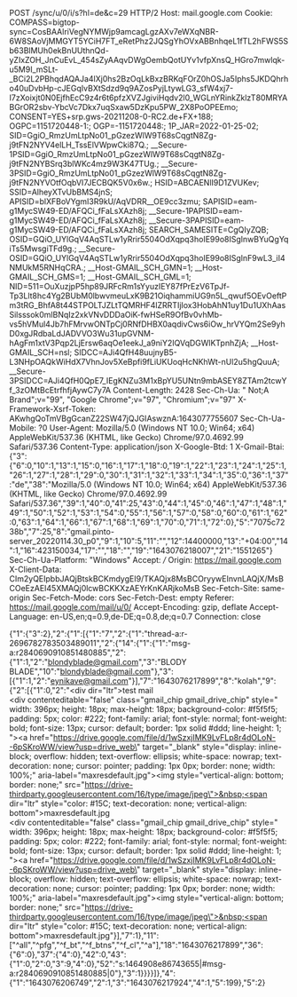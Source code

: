 POST /sync/u/0/i/s?hl=de&c=29 HTTP/2
Host: mail.google.com
Cookie: COMPASS=bigtop-sync=CosBAAlriVegNYMWjp9amcagLgzAXv7eWXqNBR-6W8SAoVjMMGYT5YCiH7FT_eRetPhz2JQSgYhOVxABBnhqeL1fTL2hFWS5Sb63BlMUh0ekBnUUthnQd-yZIxZOH_JnCuEvL_454sZyAAqvDWgOembQotUYv1vfpXnsQ_HGro7mwlqk-u5M9I_mSLt-_BCi2L2PBhqdAQAJa4lXj0hs2BzOqLkBxzBRKqFOrZ0hOSJa5Iphs5JKDQhrho40uDvbHp-cJEGqIvBXtSdzd9q9AZosPyjLtywLG3_sfW4xj7-I7zXoixjt0N0EjfhEcC9z4r6t6pfzXVZJgiviHqdv2l0_WGLnYRinkZklzT80MRYABGrOR2sbv-YbcVc7Dkx7uqSxaw5DzKpu5PW_2X8PoOPEEmo; CONSENT=YES+srp.gws-20211208-0-RC2.de+FX+188; OGPC=1151720448-1:; OGP=-1151720448:; 1P_JAR=2022-01-25-02; SID=GgiO_RmzUmLtpNo01_pGzezWlW9T68sCqgtN8Zg-j9tFN2NYV4elLH_TssElVWpwCki87Q.; __Secure-1PSID=GgiO_RmzUmLtpNo01_pGzezWlW9T68sCqgtN8Zg-j9tFN2NYBSrq3blWKc4mz9W3K47TUg.; __Secure-3PSID=GgiO_RmzUmLtpNo01_pGzezWlW9T68sCqgtN8Zg-j9tFN2NYVOtfOqbVI7JECBQK5V0x6w.; HSID=ABCAENlI9D1ZVUKev; SSID=AlheyXTvUbBMS4jnS; APISID=blXFBoVYgmI3R9kU/AqVDRR__OE9cc3zmu; SAPISID=eam-g1MycSW49-ED/AFQCi_fFaLsXAzh8j; __Secure-1PAPISID=eam-g1MycSW49-ED/AFQCi_fFaLsXAzh8j; __Secure-3PAPISID=eam-g1MycSW49-ED/AFQCi_fFaLsXAzh8j; SEARCH_SAMESITE=CgQIyZQB; OSID=GQiO_UYlGqV4AqSTLw1yRrir5504OdXqpq3hoIE99o8ISglnwBYuQgYqiTs5MwsgiTFd9g.; __Secure-OSID=GQiO_UYlGqV4AqSTLw1yRrir5504OdXqpq3hoIE99o8ISglnF9wL3_iI4NMUkM5RNHqCRA.; __Host-GMAIL_SCH_GMN=1; __Host-GMAIL_SCH_GMS=1; __Host-GMAIL_SCH_GML=1; NID=511=OuXuzjpP5hp89JRFcRm1sYyuzIEY87fPrEzV6TpJf-Tp3Llt8hc4Yg2BUbM0lbwvmeuLxK9B21OiqhammiUG9n5L_qwuf5OEvOeftPm3tRG_BhfA8t44STPOLTJZLtTQMRHF4lZRRTIjIox3HobAhN1uy1Du1UXhAasSilsssok0mlBNqIz2xkVNvDDDaOiK-fwHSeR9OfBv0vhMb-vs5hVMul4Jb7hFMrvwONTpCj0RNfDHBX0aqdivCws6iOw_hrVYQm2Se9yhD0xgJRdbaLdJADVVO3Wu31upGVNM-hAgFm1xtV3Pqp2LjErsw6aqOe1eekJ_a9niY2IQVqDGWlKTpnhZjA; __Host-GMAIL_SCH=nsl; SIDCC=AJi4QfH48uujnyB5-L3NHpOAQkWiHdX7VhnJov5XeBpfi9fLiUKUoqHcNKhWt-nUl2u5hgQuuA; __Secure-3PSIDCC=AJi4QfH0QpE7_IEgKNZu3M1xBpYU5UNtn9mbASEY8ZTAm2tcwYf_3zOMtBcEtrfhfjAywC7y7A
Content-Length: 2428
Sec-Ch-Ua: " Not;A Brand";v="99", "Google Chrome";v="97", "Chromium";v="97"
X-Framework-Xsrf-Token: AKwhgQoTmVBgGcanZ22SW47jQJGIAswznA:1643077755607
Sec-Ch-Ua-Mobile: ?0
User-Agent: Mozilla/5.0 (Windows NT 10.0; Win64; x64) AppleWebKit/537.36 (KHTML, like Gecko) Chrome/97.0.4692.99 Safari/537.36
Content-Type: application/json
X-Google-Btd: 1
X-Gmail-Btai: {"3":{"6":0,"10":1,"13":1,"15":0,"16":1,"17":1,"18":0,"19":1,"22":1,"23":1,"24":1,"25":1,"26":1,"27":1,"28":1,"29":0,"30":1,"31":1,"32":1,"33":1,"34":1,"35":0,"36":1,"37":"de","38":"Mozilla/5.0 (Windows NT 10.0; Win64; x64) AppleWebKit/537.36 (KHTML, like Gecko) Chrome/97.0.4692.99 Safari/537.36","39":1,"40":0,"41":25,"43":0,"44":1,"45":0,"46":1,"47":1,"48":1,"49":1,"50":1,"52":1,"53":1,"54":0,"55":1,"56":1,"57":0,"58":0,"60":0,"61":1,"62":0,"63":1,"64":1,"66":1,"67":1,"68":1,"69":1,"70":0,"71":1,"72":0},"5":"7075c7238b","7":25,"8":"gmail.pinto-server_20220114.30_p0","9":1,"10":5,"11":"","12":14400000,"13":"+04:00","14":1,"16":423150034,"17":"","18":"","19":"1643076218007","21":"1551265"}
Sec-Ch-Ua-Platform: "Windows"
Accept: */*
Origin: https://mail.google.com
X-Client-Data: CIm2yQEIpbbJAQjBtskBCKmdygEI9/TKAQjx8MsBCOryywEInvnLAQjX/MsBCOeEzAEI45XMAQj0lcwBCKKXzAEYrKnKARjkoMsB
Sec-Fetch-Site: same-origin
Sec-Fetch-Mode: cors
Sec-Fetch-Dest: empty
Referer: https://mail.google.com/mail/u/0/
Accept-Encoding: gzip, deflate
Accept-Language: en-US,en;q=0.9,de-DE;q=0.8,de;q=0.7
Connection: close

{"1":{"3":2},"2":{"1":[{"1":"7","2":{"1":"thread-a:r-2696782783503489011","2":{"14":{"1":{"1":"msg-a:r2840690910851480885","2":{"1":1,"2":"blondyblade@gmail.com","3":"BLODY BLADE","10":"blondyblade@gmail.com"},"3":[{"1":1,"2":"eynikave@gmail.com"}],"7":"1643076217899","8":"kolah","9":{"2":[{"1":0,"2":"<div dir=\"ltr\">test mail<br><div contenteditable=\"false\" class=\"gmail_chip gmail_drive_chip\" style=\" width: 396px; height: 18px; max-height: 18px; background-color: #f5f5f5; padding: 5px; color: #222; font-family: arial; font-style: normal; font-weight: bold; font-size: 13px; cursor: default; border: 1px solid #ddd; line-height: 1; \"><a href=\"https://drive.google.com/file/d/1wSzxjIMK9LvFLp8r4dOLoN--6pSKroWW/view?usp=drive_web\" target=\"_blank\" style=\"display: inline-block; overflow: hidden; text-overflow: ellipsis; white-space: nowrap; text-decoration: none; cursor: pointer; padding: 1px 0px; border: none; width: 100%;\" aria-label=\"maxresdefault.jpg\"><img style=\"vertical-align: bottom; border: none;\" src=\"https://drive-thirdparty.googleusercontent.com/16/type/image/jpeg\">&nbsp;<span dir=\"ltr\" style=\"color: #15C; text-decoration: none; vertical-align: bottom\">maxresdefault.jpg</span></a></div><br><div contenteditable=\"false\" class=\"gmail_chip gmail_drive_chip\" style=\" width: 396px; height: 18px; max-height: 18px; background-color: #f5f5f5; padding: 5px; color: #222; font-family: arial; font-style: normal; font-weight: bold; font-size: 13px; cursor: default; border: 1px solid #ddd; line-height: 1; \"><a href=\"https://drive.google.com/file/d/1wSzxjIMK9LvFLp8r4dOLoN--6pSKroWW/view?usp=drive_web\" target=\"_blank\" style=\"display: inline-block; overflow: hidden; text-overflow: ellipsis; white-space: nowrap; text-decoration: none; cursor: pointer; padding: 1px 0px; border: none; width: 100%;\" aria-label=\"maxresdefault.jpg\"><img style=\"vertical-align: bottom; border: none;\" src=\"https://drive-thirdparty.googleusercontent.com/16/type/image/jpeg\">&nbsp;<span dir=\"ltr\" style=\"color: #15C; text-decoration: none; vertical-align: bottom\">maxresdefault.jpg</span></a></div></div>"}],"7":1},"11":["^all","^pfg","^f_bt","^f_btns","^f_cl","^a"],"18":"1643076217899","36":{"6":0},"37":{"4":0},"42":0,"43":{"1":0,"2":0,"3":9,"4":0},"52":"s:1464908e86743655|#msg-a:r2840690910851480885|0"},"3":1}}}}]},"4":{"1":"1643076206749","2":1,"3":"1643076217924","4":1,"5":199},"5":2}

